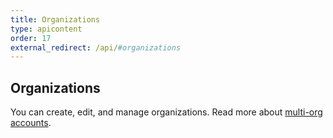 ```yaml
---
title: Organizations
type: apicontent
order: 17
external_redirect: /api/#organizations
---
```

## Organizations
You can create, edit, and manage organizations. Read more about [multi-org accounts](/account_management/multi_organization).
